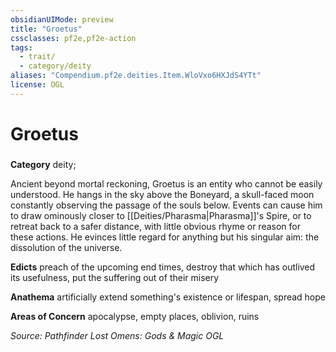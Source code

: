 ```yaml
---
obsidianUIMode: preview
title: "Groetus"
cssclasses: pf2e,pf2e-action
tags:
  - trait/
  - category/deity
aliases: "Compendium.pf2e.deities.Item.WloVxo6HXJdS4YTt"
license: OGL
---
```

# Groetus

### 

**Category** deity; 




Ancient beyond mortal reckoning, Groetus is an entity who cannot be easily understood. He hangs in the sky above the Boneyard, a skull-faced moon constantly observing the passage of the souls below. Events can cause him to draw ominously closer to [[Deities/Pharasma|Pharasma]]'s Spire, or to retreat back to a safer distance, with little obvious rhyme or reason for these actions. He evinces little regard for anything but his singular aim: the dissolution of the universe.

**Edicts** preach of the upcoming end times, destroy that which has outlived its usefulness, put the suffering out of their misery

**Anathema** artificially extend something's existence or lifespan, spread hope

**Areas of Concern** apocalypse, empty places, oblivion, ruins

*Source: Pathfinder Lost Omens: Gods & Magic*
*OGL*